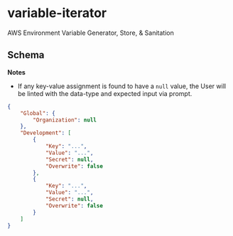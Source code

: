 # variable-iterator #

AWS Environment Variable Generator, Store, &amp; Sanitation 

## Schema ##

**Notes**

- If any key-value assignment is found to have a `null` value, the User will be linted with the data-type and expected input via prompt.

```json
{
    "Global": {
        "Organization": null
    },
    "Development": [
        {
            "Key": "...",
            "Value": "...",
            "Secret": null,
            "Overwrite": false
        },
        {
            "Key": "...",
            "Value": "...",
            "Secret": null,
            "Overwrite": false
        }
    ]
}
```
